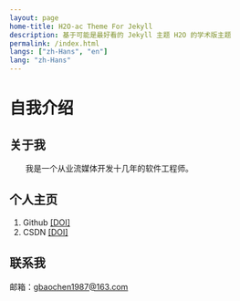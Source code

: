 ```yaml
---
layout: page
home-title: H2O-ac Theme For Jekyll
description: 基于可能是最好看的 Jekyll 主题 H2O 的学术版主题
permalink: /index.html
langs: ["zh-Hans", "en"]
lang: "zh-Hans"
---
```


# 自我介绍

## 关于我

&emsp;&emsp;我是一个从业流媒体开发十几年的软件工程师。

## 个人主页

1. Github [[DOI]](https://learning-notes)
2. CSDN [[DOI]](https://blog.csdn.net/m0_59561186?spm=1010.2135.3001.5343)


## 联系我

邮箱：gbaochen1987@163.com
